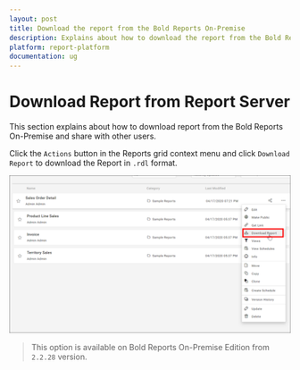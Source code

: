 ```yaml
---
layout: post
title: Download the report from the Bold Reports On-Premise
description: Explains about how to download the report from the Bold Reports On-Premise and share report with the other users.
platform: report-platform
documentation: ug
---
```


# Download Report from Report Server

This section explains about how to download report from the Bold Reports On-Premise and share with other users.

Click the `Actions` button in the Reports grid context menu and click `Download Report` to download the Report in `.rdl` format.

![Download Report](/static/assets/on-premise/images/manage-content/manage-reports/download-report.png)

>This option is available on Bold Reports On-Premise Edition from `2.2.28` version.